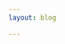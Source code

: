 ```yaml
---
layout: blog

---
```

<script setup>
import { data } from './posts.data'

</script>

<Outline v-for="item in [data[0]]" v-bind="item" category="post"/>

